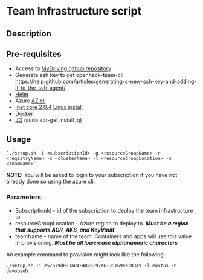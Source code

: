 # Team Infrastructure script

## Description

## Pre-requisites

- Access to [MyDriving github repository](https://github.com/Azure-Samples/openhack-devops)
- Generete ssh key to get openhack-team-cli https://help.github.com/articles/generating-a-new-ssh-key-and-adding-it-to-the-ssh-agent/
- [Helm](https://docs.helm.sh/using_helm/#installing-helm)
- Azure [AZ cli](https://docs.microsoft.com/en-us/cli/azure/install-azure-cli?view=azure-cli-latest)
- [.net core 2.0.4](https://www.microsoft.com/net/download/) [Linux install](https://www.microsoft.com/net/download/linux-package-manager/ubuntu16-04/sdk-current)
- [Docker](https://docs.docker.com/install/)
- [JQ](https://stedolan.github.io/jq/) (sudo apt-get install jq)

## Usage

    `./setup.sh -i <subscriptionId> -g <resourceGroupName> -r <registryName> -c <clusterName> -l <resourceGroupLocation> -n <teamName>`

**NOTE:** You will be asked to login to your subscription if you have not already done so using the azure cli.

### Parameters

- SubscriptionId - id of the subscription to deploy the team infrastructure to
- resourceGroupLocation - Azure region to deploy to.  **_Must be a region that supports ACR, AKS, and KeyVault._**
- teamName - name of the team.  Containers and apps will use this value in provisioning.  **_Must be all lowercase alphanumeric characters_**

An example command to provision might look like the following:

`./setup.sh -i e57679d8-3a04-4828-97e6-35169ea30349 -l eastus -n devopsoh`
